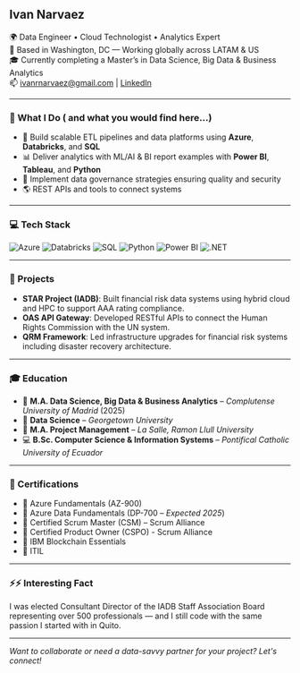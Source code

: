 ## Ivan Narvaez

🌍 Data Engineer • Cloud Technologist • Analytics Expert  
📍 Based in Washington, DC — Working globally across LATAM & US  
🎓 Currently completing a Master’s in Data Science, Big Data & Business Analytics  
📫 [ivanrnarvaez@gmail.com](mailto:ivanrnarvaez@gmail.com) | [LinkedIn](https://www.linkedin.com/in/ivanrnarvaez/)

---

### 💼 What I Do ( and what you would find here...)

- 🚀 Build scalable ETL pipelines and data platforms using **Azure**, **Databricks**, and **SQL**
- 📊 Deliver analytics with ML/AI & BI report examples with **Power BI**, **Tableau**, and **Python**
- 🔐 Implement data governance strategies ensuring quality and security
- 🌎 REST APIs and tools to connect systems

---

### 💻 Tech Stack

<div display="flex">
  <img src="https://img.shields.io/badge/Azure-0078D4?style=for-the-badge&logo=microsoftazure&logoColor=white" alt="Azure"/>
  <img src="https://img.shields.io/badge/Databricks-E35A0B?style=for-the-badge&logo=databricks&logoColor=white" alt="Databricks"/>
  <img src="https://img.shields.io/badge/SQL-003B57?style=for-the-badge&logo=postgresql&logoColor=white" alt="SQL"/>
  <img src="https://img.shields.io/badge/Python-3776AB?style=for-the-badge&logo=python&logoColor=white" alt="Python"/>
  <img src="https://img.shields.io/badge/Power%20BI-F2C811?style=for-the-badge&logo=powerbi&logoColor=black" alt="Power BI"/>
  <img src="https://img.shields.io/badge/.NET-512BD4?style=for-the-badge&logo=dotnet&logoColor=white" alt=".NET"/>
</div>

---

### 📌 Projects

- **STAR Project (IADB)**: Built financial risk data systems using hybrid cloud and HPC to support AAA rating compliance.
- **OAS API Gateway**: Developed RESTful APIs to connect the Human Rights Commission with the UN system.
- **QRM Framework**: Led infrastructure upgrades for financial risk systems including disaster recovery architecture.

---

### 🎓 Education

- 🧠 **M.A. Data Science, Big Data & Business Analytics** – *Complutense University of Madrid* (2025)
- 🧠 **Data Science** – *Georgetown University*
- 🧠 **M.A. Project Management** – *La Salle, Ramon Llull University*  
- 💻 **B.Sc. Computer Science & Information Systems** – *Pontifical Catholic University of Ecuador*

---

### 📜 Certifications

- 📘 Azure Fundamentals (AZ-900)  
- 📘 Azure Data Fundamentals (DP-700 – *Expected 2025*)  
- 🧩 Certified Scrum Master (CSM) – Scrum Alliance
- 🧩 Certified Product Owner (CSPO) - Scrum Alliance
- 🔗 IBM Blockchain Essentials  
- 🧠 ITIL

---

### ⚡⚡ Interesting Fact

I was elected Consultant Director of the IADB Staff Association Board representing over 500 professionals — and I still code with the same passion I started with in Quito.

---

*Want to collaborate or need a data-savvy partner for your project? Let's connect!*

